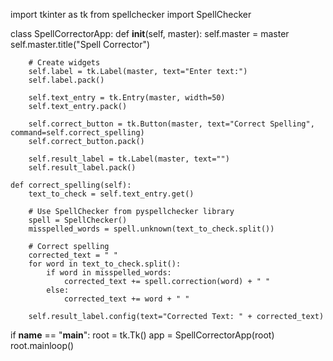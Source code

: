 import tkinter as tk
from spellchecker import SpellChecker

class SpellCorrectorApp:
    def __init__(self, master):
        self.master = master
        self.master.title("Spell Corrector")

        # Create widgets
        self.label = tk.Label(master, text="Enter text:")
        self.label.pack()

        self.text_entry = tk.Entry(master, width=50)
        self.text_entry.pack()

        self.correct_button = tk.Button(master, text="Correct Spelling", command=self.correct_spelling)
        self.correct_button.pack()

        self.result_label = tk.Label(master, text="")
        self.result_label.pack()

    def correct_spelling(self):
        text_to_check = self.text_entry.get()

        # Use SpellChecker from pyspellchecker library
        spell = SpellChecker()
        misspelled_words = spell.unknown(text_to_check.split())

        # Correct spelling
        corrected_text = " "
        for word in text_to_check.split():
            if word in misspelled_words:
                corrected_text += spell.correction(word) + " "
            else:
                corrected_text += word + " " 

        self.result_label.config(text="Corrected Text: " + corrected_text)

if __name__ == "__main__":
    root = tk.Tk()
    app = SpellCorrectorApp(root)
    root.mainloop()
